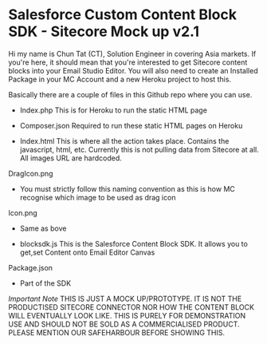 # Salesforce Custom Content Block SDK - Sitecore Mock up v2.1

Hi my name is Chun Tat (CT), Solution Engineer in covering Asia markets. If you're here, it should mean that you're interested to get Sitecore content blocks into your Email Studio Editor. You will also need to create an Installed Package in your MC Account and a new Heroku project to host this.

Basically there are a couple of files in this Github repo where you can use. 

- Index.php 
This is for Heroku to run the static HTML page

- Composer.json
Required to run these static HTML pages on Heroku

- Index.html
This is where all the action takes place. Contains the javascript, html, etc. Currently this is not pulling data from Sitecore at all. All images URL are hardcoded.

DragIcon.png
- You must strictly follow this naming convention as this is how MC recognise which image to be used as drag icon

Icon.png
- Same as bove

- blocksdk.js
This is the Salesforce Content Block SDK. It allows you to get,set Content onto Email Editor Canvas

Package.json
- Part of the SDK 

*Important Note*
THIS IS JUST A MOCK UP/PROTOTYPE. IT IS NOT THE PRODUCTISED SITECORE CONNECTOR NOR HOW THE CONTENT BLOCK WILL EVENTUALLY LOOK LIKE. THIS IS PURELY FOR DEMONSTRATION USE AND SHOULD NOT BE SOLD AS A COMMERCIALISED PRODUCT. PLEASE MENTION OUR SAFEHARBOUR BEFORE SHOWING THIS.